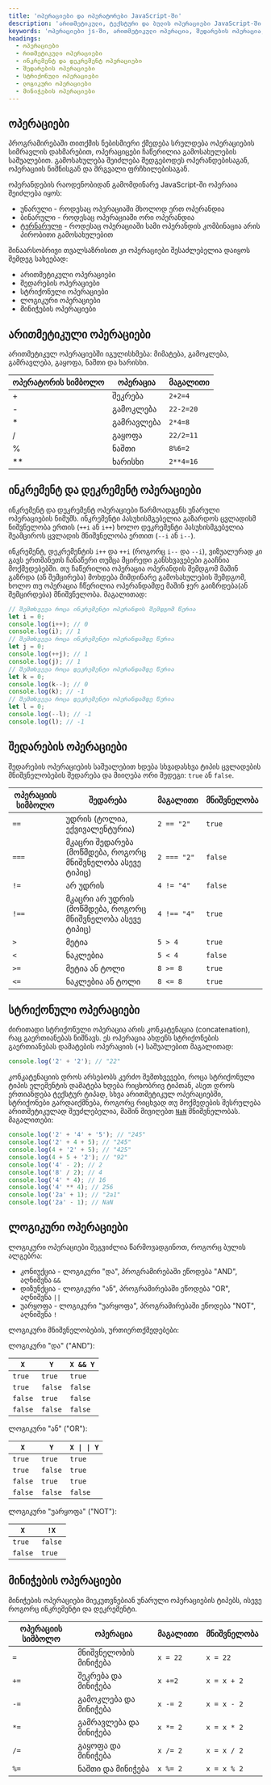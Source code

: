 ```yaml
---
title: 'ოპერაციები და ოპერატორები JavaScript-ში'
description: 'არითმეტიკული, ტექსტური და ბულის ოპერაციები JavaScript-ში'
keywords: 'ოპერაციები js-ში, არითმეტიკული ოპერაცია, შედარების ოპერაცია, ლოგიკური ოპერაცია, სტრიქონული ოპერაცია, მინიჭების ოპერაცია, უნარული, ბინარული ტერნარული'
headings:
  - ოპერაციები
  - რითმეტიკული ოპერაციები
  - ინკრემენტ და დეკრემენტ ოპერაციები
  - შედარების ოპერაციები
  - სტრიქონული ოპერაციები
  - ლოგიკური ოპერაციები
  - მინიჭების ოპერაციები
---
```


## ოპერაციები

პროგრამირებაში თითქმის ნებისმიერი ქმედება სრულდება ოპერაციების სიმრავლის დახმარებით, ოპერაციცები ჩაწერილია გამოსახულების საშუალებით. გამოსახულება შეიძლება შედგებოდეს ოპერანდებისაგან, ოპერაციის ნიშნისგან და მრგვალი ფრჩხილებისაგან.

ოპერანდების რაოდენობიდან გამომდინარე JavaScript-ში ოპერაია შეიძლება იყოს:

- უნარული - როდესაც ოპერაციაში მხოლოდ ერთ ოპერანდია
- ბინარული - როდესაც ოპერაციაში ორი ოპერანდია
- [ტერნარული](./references/javascript/ternary) - როდესაც ოპერაციაში სამი ოპერანდის კომბინაცია არის პირობითი გამოსახულებით

შინაარსობრივი თვალსაზრისით კი ოპერაციები შესაძლებელია დაიყოს შემდეგ სახეებად:

- არითმეტიკული ოპერაციები
- შედარების ოპერაციები
- სტრიქონული ოპერაციები
- ლოგიკური ოპერაციები
- მინიჭების ოპერაციები

## არითმეტიკული ოპერაციები

არითმეტიკულ ოპერაციებში იგულისხმება: მიმატება, გამოკლება, გამრავლება, გაყოფა, ნაშთი და ხარისხი.

| ოპერატორის სიმბოლო | ოპერაცია   | მაგალითი  |
| ------------------ | ---------- | --------- |
| +                  | შეკრება    | `2+2=4`   |
| -                  | გამოკლება  | `22-2=20` |
| \*                 | გამრავლება | `2*4=8`   |
| \/                 | გაყოფა     | `22/2=11` |
| %                  | ნაშთი      | `8%6=2`   |
| \*\*               | ხარისხი    | `2**4=16` |

## ინკრემენტ და დეკრემენტ ოპერაციები

ინკრემენტ და დეკრემენტ ოპერაციები წარმოადგენს უნარული ოპერაციების ნიმუშს. ინკრემენტი პასუხისმგებელია გაზარდოს ცვლადისმ ნიშვნელობა ერთის (`++i` ან `i++`) ხოლო დეკრემენტი პასუხისმგებელია შეამციროს ცვლადის მნიშვნელობა ერთით (`--i` ან `i--`).

ინკრემენტ, დეკრემენტის `i++` და `++i` (როგორც `i--` და `--i`), ვიზუალურად კი გავს ერთმანეთს ჩანაწერი თუმცა მცირედი განსხვავებები გააჩნია მოქმედებებში. თუ ჩაწერილია ოპერაცია ოპერანდის შემდგომ მაშინ გაზრდა (ან შემცირება) მოხდება მიმდინარე გამოსახულების შემდგომ, ხოლო თუ ოპერაცია ჩწერილია ოპერანდამდე მაშინ ჯერ გაიზრდება(ან შემცირდება) მნიშვნელობა.
მაგალითად:

```js
// შემთხვევა როცა ინკრემენტი ოპერანდის შემდგომ წერია
let i = 0;
console.log(i++); // 0
console.log(i); // 1
// შემთხვევა როცა ინკრემენტი ოპერანდამდე წერია
let j = 0;
console.log(++j); // 1
console.log(j); // 1
// შემთხვევა როცა დეკრემენტი ოპერანდამდე წერია
let k = 0;
console.log(k--); // 0
console.log(k); // -1
// შემთხვევა როცა დეკრემენტი ოპერანდამდე წერია
let l = 0;
console.log(--l); // -1
console.log(l); // -1
```

## შედარების ოპერაციები

შედარების ოპერაციების საშუალებით ხდება სხვადასხვა ტიპის ცვლადების მნიშვნელობების შედარება და მიიღება ორი შედეგი: `true` ან `false`.

| ოპერაციის სიმბოლო | შედარება                                                   | მაგალითი    | მნიშვნელობა |
| ----------------- | ---------------------------------------------------------- | ----------- | ----------- |
| `==`              | უდრის (ტოლია, ექვივალენტურია)                              | `2 == "2"`  | `true`      |
| `=== `            | მკაცრი შედარება (მოწმდება, როგორც მნიშვნელობა ასევე ტიპიც) | `2 === "2"` | `false`     |
| `!=`              | არ უდრის                                                   | `4 != "4"`  | `false`     |
| `!==`             | მკაცრი არ უდრის (მოწმდება, როგორც მნიშვნელობა ასევე ტიპიც) | `4 !== "4"` | `true`      |
| `>`               | მეტია                                                      | `5 > 4 `    | `true`      |
| `<`               | ნაკლებია                                                   | `5 < 4`     | `false`     |
| `>=`              | მეტია ან ტოლი                                              | `8 >= 8`    | `true`      |
| `<=`              | ნაკლებია ან ტოლი                                           | `8 <= 8`    | `true`      |

## სტრიქონული ოპერაციები

ძირითადი სტრიქონული ოპერაცია არის კონკატენაცია (concatenation), რაც გაერთიანებას ნიშნავს. ეს ოპერაცია ახდენს სტრიქონების გაერთიანებას დამატების ოპერაციის (`+`) საშუალებით მაგალითად:

```js
console.log('2' + '2'); // "22"
```

კონკატენაციის დროს არსებობს კერძო შემთხვევები, როცა სტრიქონული ტიპის ელემენტის დამატება ხდება რიცხობრივ ტიპთან, ასეთ დროს ერთიანდება ტექსტურ ტიპად, სხვა არითმეტიკულ ოპერაციებში, სტრიქონები გარდაიქმნება, როგორც რიცხვად თუ მოქმედების შესრულება არითმეტიკულად შეუძლებელია, მაშინ მივიღებთ [`NaN`](./references/javascript/NaN) მნიშვნელობას. მაგალითები:

```js
console.log('2' + '4' + '5'); // "245"
console.log('2' + 4 + 5); // "245"
console.log(4 + '2' + 5); // "425"
console.log(4 + 5 + '2'); // "92"
console.log('4' - 2); // 2
console.log('8' / 2); // 4
console.log('4' * 4); // 16
console.log('4' ** 4); // 256
console.log('2a' + 1); // "2a1"
console.log('2a' - 1); // NaN
```

## ლოგიკური ოპერაციები

ლოგიკური ოპერაციები შეგვიძლია წარმოვადგინოთ, როგორც ბულის ალგებრა:

- კონიუქცია - ლოგიკური "და", პროგრამირებაში ეწოდება "AND", აღნიშვნა `&&`
- დიზუნქცია - ლოგიკური "ან", პროგრამირებაში ეწოდება "OR", აღნიშვნა `||`
- უარყოფა - ლოგიკური "უარყოფა", პროგრამირებაში ეწოდება "NOT", აღნიშვნა `!`

ლოგიკური მნიშვნელობების, ურთიერთქმედებები:

ლოგიკური "და" ("AND"):

| `X`     | `Y`     | `X && Y` |
| ------- | ------- | -------- |
| `true`  | `true`  | `true`   |
| `true`  | `false` | `false`  |
| `false` | `true`  | `false`  |
| `false` | `false` | `false`  |

ლოგიკური "ან" ("OR"):

| `X`     | `Y`     | `X \| \| Y` |
| ------- | ------- | ----------- |
| `true`  | `true`  | `true`      |
| `true`  | `false` | `true`      |
| `false` | `true`  | `true`      |
| `false` | `false` | `false`     |

ლოგიკური "უარყოფა" ("NOT"):

| `X`     | `!X`    |
| ------- | ------- |
| `true`  | `false` |
| `false` | `true`  |

## მინიჭების ოპერაციები

მინიჭების ოპერაციები მიეკუთვნებიან უნარული ოპერაციების ტიპებს, ისევე როგორც ინკრემენტი და დეკრემენტი.

| ოპერაციის სიმბოლო | ოპერაცია               | მაგალითი | მნიშვნელობა |
| ----------------- | ---------------------- | -------- | ----------- |
| `=`               | მნიშვნელობის მინიჭება  | `x = 22` | `x = 22`    |
| `+=`              | შეკრება და მინიჭება    | `x +=2`  | `x = x + 2` |
| `-=`              | გამოკლება და მინიჭება  | `x -= 2` | `x = x - 2` |
| `*=`              | გამრავლება და მინიჭება | `x *= 2` | `x = x * 2` |
| `/=`              | გაყოფა და მინიჭება     | `x /= 2` | `x = x / 2` |
| `%=`              | ნაშთი და მინიჭება      | `x %= 2` | `x = x % 2` |
